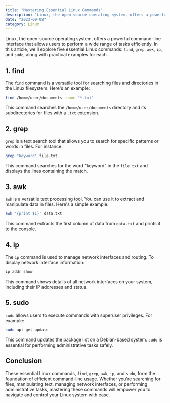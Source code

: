 ```yaml
---
title: "Mastering Essential Linux Commands"
description: "Linux, the open-source operating system, offers a powerful command-line interface that allows users to perform a wide range of tasks efficiently."
date: "2023-09-08"
category: Linux
---
```


Linux, the open-source operating system, offers a powerful command-line interface that allows users to perform a wide range of tasks efficiently. In this article, we'll explore five essential Linux commands: `find`, `grep`, `awk`, `ip`, and `sudo`, along with practical examples for each.

## 1. find

The `find` command is a versatile tool for searching files and directories in the Linux filesystem. Here's an example:

```bash
find /home/user/documents -name "*.txt"
```

This command searches the `/home/user/documents` directory and its subdirectories for files with a `.txt` extension.

## 2. grep

`grep` is a text search tool that allows you to search for specific patterns or words in files. For instance:

```bash
grep "keyword" file.txt
```

This command searches for the word "keyword" in the `file.txt` and displays the lines containing the match.

## 3. awk

`awk` is a versatile text processing tool. You can use it to extract and manipulate data in files. Here's a simple example:

```bash
awk '{print $1}' data.txt
```

This command extracts the first column of data from `data.txt` and prints it to the console.

## 4. ip

The `ip` command is used to manage network interfaces and routing. To display network interface information:

```bash
ip addr show
```

This command shows details of all network interfaces on your system, including their IP addresses and status.

## 5. sudo

`sudo` allows users to execute commands with superuser privileges. For example:

```bash
sudo apt-get update
```

This command updates the package list on a Debian-based system. `sudo` is essential for performing administrative tasks safely.

## Conclusion

These essential Linux commands, `find`, `grep`, `awk`, `ip`, and `sudo`, form the foundation of efficient command-line usage. Whether you're searching for files, manipulating text, managing network interfaces, or performing administrative tasks, mastering these commands will empower you to navigate and control your Linux system with ease.
